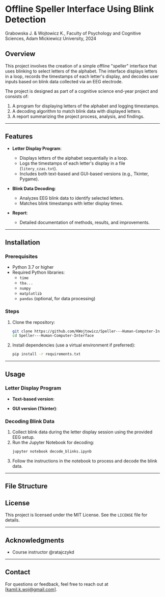 
# Offline Speller Interface Using Blink Detection

Grabowska J. & Wojtowicz K., Faculty of Psychology and Cognitive Sciences, Adam Mickiewicz University, 2024

## Overview
This project involves the creation of a simple offline "speller" interface that uses blinking to select letters of the alphabet. The interface displays letters in a loop, records the timestamps of each letter's display, and decodes user inputs based on blink data collected via an EEG electrode.

The project is designed as part of a cognitive science end-year project and consists of:
1. A program for displaying letters of the alphabet and logging timestamps.
2. A decoding algorithm to match blink data with displayed letters.
3. A report summarizing the project process, analysis, and findings.

---

## Features
- **Letter Display Program**:
  - Displays letters of the alphabet sequentially in a loop.
  - Logs the timestamps of each letter's display in a file (`litery_czas.txt`).
  - Includes both text-based and GUI-based versions (e.g., Tkinter, Pygame).

- **Blink Data Decoding**:
  - Analyzes EEG blink data to identify selected letters.
  - Matches blink timestamps with letter display times.

- **Report**:
  - Detailed documentation of methods, results, and improvements.

---

## Installation
### Prerequisites
- Python 3.7 or higher
- Required Python libraries:
  - `time`
  - `tba...`
  - `numpy`
  - `matplotlib`
  - `pandas` (optional, for data processing)

### Steps
1. Clone the repository:
   ```bash
   git clone https://github.com/KWojtowicz/Speller---Human-Computer-Interface.git
   cd Speller---Human-Computer-Interface
   ```
2. Install dependencies (use a virtual environment if preferred):
   ```bash
   pip install -r requirements.txt
   ```

---

## Usage
### Letter Display Program

- **Text-based version**:

- **GUI version (Tkinter)**:



### Decoding Blink Data
1. Collect blink data during the letter display session using the provided EEG setup.
2. Run the Jupyter Notebook for decoding:
   ```bash
   jupyter notebook decode_blinks.ipynb
   ```
3. Follow the instructions in the notebook to process and decode the blink data.

---

## File Structure




## License
This project is licensed under the MIT License. See the `LICENSE` file for details.

---

## Acknowledgments
- Course instructor @ratajczykd

---

## Contact
For questions or feedback, feel free to reach out at [kamil.k.woj@gmail.com].
